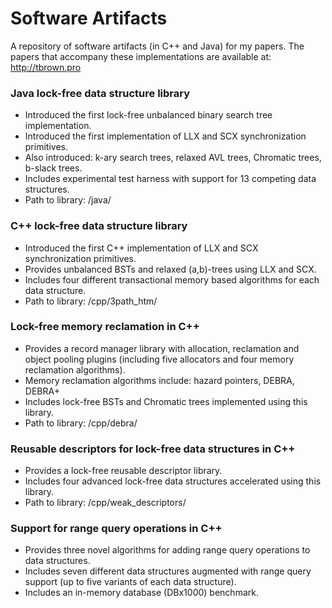 # Software Artifacts #

A repository of software artifacts (in C++ and Java) for my papers.
The papers that accompany these implementations are available at: http://tbrown.pro

### Java lock-free data structure library ###

* Introduced the first lock-free unbalanced binary search tree implementation.
* Introduced the first implementation of LLX and SCX synchronization primitives.
* Also introduced: k-ary search trees, relaxed AVL trees, Chromatic trees, b-slack trees.
* Includes experimental test harness with support for 13 competing data structures.
* Path to library: /java/

### C++ lock-free data structure library ###

* Introduced the first C++ implementation of LLX and SCX synchronization primitives.
* Provides unbalanced BSTs and relaxed (a,b)-trees using LLX and SCX.
* Includes four different transactional memory based algorithms for each data structure.
* Path to library: /cpp/3path_htm/

### Lock-free memory reclamation in C++ ###

* Provides a record manager library with allocation, reclamation and object pooling plugins (including five allocators and four memory reclamation algorithms).
* Memory reclamation algorithms include: hazard pointers, DEBRA, DEBRA+
* Includes lock-free BSTs and Chromatic trees implemented using this library.
* Path to library: /cpp/debra/

### Reusable descriptors for lock-free data structures in C++ ###

* Provides a lock-free reusable descriptor library.
* Includes four advanced lock-free data structures accelerated using this library.
* Path to library: /cpp/weak_descriptors/

### Support for range query operations in C++ ###

* Provides three novel algorithms for adding range query operations to data structures.
* Includes seven different data structures augmented with range query support (up to five variants of each data structure).
* Includes an in-memory database (DBx1000) benchmark.
